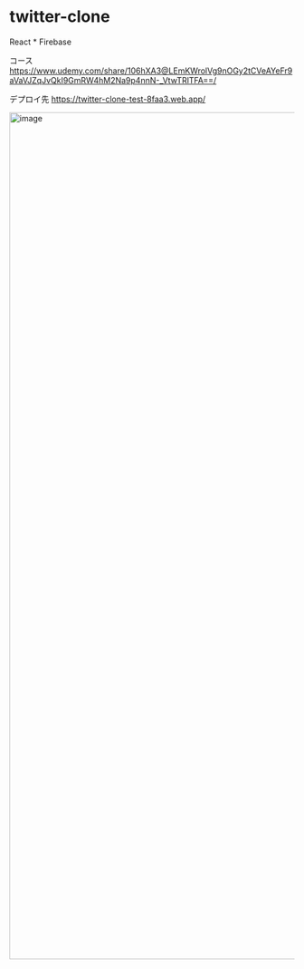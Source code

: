 # twitter-clone
React * Firebase

コース
https://www.udemy.com/share/106hXA3@LEmKWrolVg9nOGy2tCVeAYeFr9aVaVJZqJvQkI9GmRW4hM2Na9p4nnN-_VtwTRlTFA==/

デプロイ先
https://twitter-clone-test-8faa3.web.app/

<img width="1495" alt="image" src="https://github.com/user-attachments/assets/59d7c7d5-b822-4399-a314-7f92f3b0ca46" />

